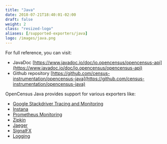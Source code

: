 ```yaml
---
title: "Java"
date: 2018-07-21T18:40:01-02:00
draft: false
weight: 2
class: "resized-logo"
aliases: [/supported-exporters/java]
logo: /images/java.png
---
```


For full reference, you can visit:

* JavaDoc  [https://www.javadoc.io/doc/io.opencensus/opencensus-api](https://www.javadoc.io/doc/io.opencensus/opencensus-api)
* Github repository [https://github.com/census-instrumentation/opencensus-java](https://github.com/census-instrumentation/opencensus-java)

OpenCensus Java provides support for various exporters like:

* [Google Stackdriver Tracing and Monitoring](/supported-exporters/java/stackdriver)
* [Instana](/supported-exporters/java/instana)
* [Prometheus Monitoring](/supported-exporters/java/prometheus)
* [Zipkin](/supported-exporters/java/zipkin)
* [Jaeger](/supported-exporters/java/jaeger)
* [SignalFX](/supported-exporters/java/signalfx)
* [Logging](/supported-exporters/java/logging)
